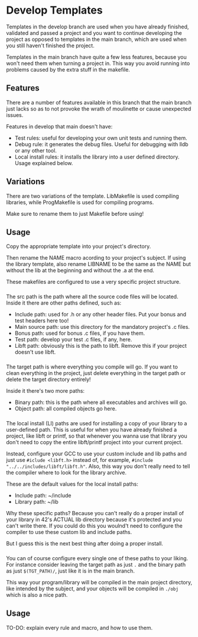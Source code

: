 # Develop Templates

Templates in the develop branch are used when you have already finished, validated and passed a project and you want to continue developing the project as opposed to templates in the main branch, which are used when you still haven't finished the project.

Templates in the main branch have quite a few less features, because you won't need them when turning a project in. This way you avoid running into problems caused by the extra stuff in the makefile.

## Features
There are a number of features available in this branch that the main branch just lacks so as to not provoke the wrath of moulinette or cause unexpected issues.

Features in develop that main doesn't have:
* Test rules: useful for developing your own unit tests and running them.
* Debug rule: it generates the debug files. Useful for debugging with lldb or any other tool.
* Local install rules: it installs the library into a user defined directory. Usage explained below.

## Variations
There are two variations of the template.
LibMakefile is used compiling libraries, while ProgMakefile is used for compiling programs.

Make sure to rename them to just Makefile before using!

## Usage
Copy the appropriate template into your project's directory.

Then rename the NAME macro acording to your project's subject.
If using the library template, also rename LIBNAME to be the same as the NAME but without the lib at the  beginning and without the .a at the end.

These makefiles are configured to use a very specific project structure.

### 

The src path is the path where all the source code files will be located.
Inside it there are other paths defined, such as:
* Include path: used for .h or any other header files. Put your bonus and test headers here too!
* Main source path: use this directory for the mandatory project's .c files.
* Bonus path: used for bonus .c files, if you have them.
* Test path: develop your test .c files, if any, here.
* Libft path: obviously this is the path to libft. Remove this if your project doesn't use  libft.

### 

The target path is where everything you compile will go.
If you want to clean everything in the project, just delete everything  in the target path or delete the target directory entirely!

Inside it there's two more paths:
* Binary path: this is the path where all executables and archives will go.
* Object path: all compiled objects go here.

### 

The local install (LI) paths are used for installing a copy of your library to a user-defined path.
This is useful for when you have already finished a project, like libft or printf, so that whenever you wanna use that library you don't need to copy the entire libft/printf project into your current project.

Instead, configure your GCC to use your custom include and lib paths and just use  `#iclude <libft.h>` instead of, for example, `#include "../../includes/libft/libft.h"`. Also, this way you don't really need to tell the compiler where to look for the library archive.

These are the default values for the local install paths:
* Include path: ~/include
* Library path: ~/lib

Why these specific paths? Because you can't really do a proper install of your library in 42's ACTUAL lib directory because it's protected and you can't write there.
If you could do this you woulnd't need to configure the compiler to use these custom lib and include paths.

But I guess this is the next best thing after doing a proper install.

### 

You can of course configure every single one of these paths to your liking.
For instance consider leaving the target path as just `.` and the binary path as just `$(TGT_PATH)/`, just like it is in the main branch.

This way your program/library will be compiled in the main project directory, like intended by the subject, and your objects will be compiled in `./obj` which is also a nice path.

## Usage

TO-DO: explain every rule and macro, and how to use them.

